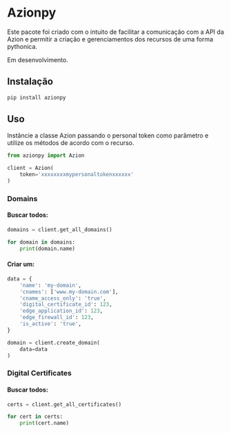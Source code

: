 # Azionpy

Este pacote foi criado com o intuito de facilitar a comunicação com a API
da Azion e permitir a criação e gerenciamentos dos recursos de uma forma 
pythonica.

Em desenvolvimento.

## Instalação

```bash
pip install azionpy
```

## Uso

Instâncie a classe Azion passando o personal token como parâmetro 
e utilize os métodos de acordo com o recurso.

```python
from azionpy import Azion

client = Azion(
    token='xxxxxxxxmypersonaltokenxxxxxx'
)
```

### Domains

#### Buscar todos:
```python
domains = client.get_all_domains()

for domain in domains:
    print(domain.name)
```

#### Criar um:
```python
data = {
    'name': 'my-domain',
    'cnames': ['www.my-domain.com'],
    'cname_access_only': 'true',
    'digital_certificate_id': 123,
    'edge_application_id': 123,
    'edge_firewall_id': 123,
    'is_active': 'true',
}

domain = client.create_domain(
    data=data
)
```


### Digital Certificates

#### Buscar todos:

```python
certs = client.get_all_certificates()

for cert in certs:
    print(cert.name)
```